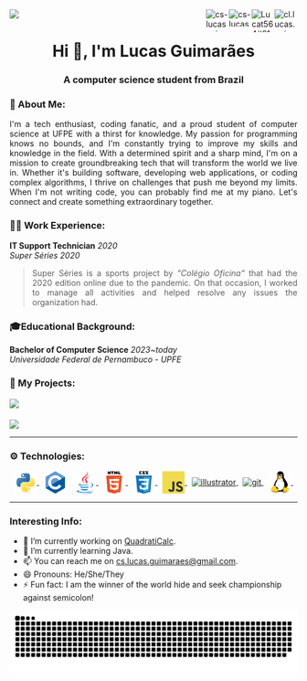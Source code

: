 <div div style='display: inline'>
<img align="left"  src="https://dcbadge.vercel.app/api/shield/294562171877195777" align="center" height="" />
<a href="mailto:cs.lucas.guimaraes@gmail.com" target="_blank"><img align="right" src="https://www.svgrepo.com/show/452213/gmail.svg" align="center" alt="cl.lucas.guimaraes@gmail.com" height="40" width="40" /></a>
<a href="https://discord.com/invite/Lucat564#8198" target="_blank"><img align="right" src="https://raw.githubusercontent.com/rahuldkjain/github-profile-readme-generator/master/src/images/icons/Social/discord.svg" align="center" alt="Lucat564#8198" height="40" width="40" /></a>
<a href="https://linkedin.com/in/cs-lucasguimaraes" target="_blank"><img align="right"src="https://www.svgrepo.com/show/475661/linkedin-color.svg" align="center" alt="cs-lucasguimaraes" height="30" width="40" /></a>
<a href="https://github.com/CS-LucasGuimaraes" target="_blank"><img align="right" src="https://www.svgrepo.com/show/35001/github.svg" align="center" alt="cs-lucasguimaraes" height="40" width="40" /></a>
</div>

<br>

<h1 align="center">Hi 👋, I'm Lucas Guimarães</h1>
<h3 align="center">A computer science student from Brazil</h3>

<h3>🖖 About Me: </h3>

<p align="justify">I'm a tech enthusiast, coding fanatic, and a proud student of computer science at UFPE with a thirst for knowledge. My passion for programming knows no bounds, and I'm constantly trying to improve my skills and knowledge in the field. With a determined spirit and a sharp mind, I'm on a mission to create groundbreaking tech that will transform the world we live in. Whether it's building software, developing web applications, or coding complex algorithms, I thrive on challenges that push me beyond my limits. When I'm not writing code, you can probably find me at my piano. Let's connect and create something extraordinary together.</p>

<h3>🧑‍💻 Work Experience: </h3>
<p> <strong>IT Support Technician</strong>  <i>2020</i> <br>
<i>Super Séries 2020</i> </p>

<blockquote > <p align="justify"> Super Séries is a sports project by <i>"Colégio Oficina"</i> that had the 2020 edition online due to the pandemic. On that occasion, I worked to manage all activities and helped resolve any issues the organization had. </p> </blockquote>

<h3>🎓Educational Background: </h3>
<p> <strong>Bachelor of Computer Science</strong>  <i>2023~today</i> <br>
<i>Universidade Federal de Pernambuco - UPFE</i> </p>

<h3>📝 My Projects: </h3>



<p>
<a href="https://github.com/CS-LucasGuimaraes/jogo_da_velha">
  <img align="center" src="https://github-readme-stats.vercel.app/api/pin/?username=CS-LucasGuimaraes&repo=jogo_da_velha&theme=dark&show_owner=true" />
</a> 
<br><br>
<a href="https://github.com/CS-LucasGuimaraes/quadraticalc">
  <img align="center" src="https://github-readme-stats.vercel.app/api/pin/?username=CS-LucasGuimaraes&repo=quadraticalc&theme=dark&show_owner=true" />
</a>
</p>

<hr>

<h3>⚙ Technologies: </h3>

<p align="left"> &nbsp; 
<a href="https://www.python.org" target="_blank" rel="noreferrer"> <img src="https://raw.githubusercontent.com/devicons/devicon/master/icons/python/python-original.svg" align="center" alt="python" width="40" height="40"/> </a> &nbsp; 
<a href="https://www.cprogramming.com/" target="_blank" rel="noreferrer"> <img src="https://raw.githubusercontent.com/devicons/devicon/master/icons/c/c-original.svg" align="center" alt="c" width="40" height="40"/></a> &nbsp; 
<a href="https://www.java.com" target="_blank" rel="noreferrer"> <img src="https://raw.githubusercontent.com/devicons/devicon/master/icons/java/java-original.svg" align="center" alt="java" width="40" height="40"/> </a> &nbsp; 
<a href="https://www.w3.org/html/" target="_blank" rel="noreferrer"> <img src="https://raw.githubusercontent.com/devicons/devicon/master/icons/html5/html5-original-wordmark.svg" align="center" alt="html5" width="40" height="40"/> </a> &nbsp; 
<a href="https://www.w3schools.com/css/" target="_blank" rel="noreferrer"> <img src="https://raw.githubusercontent.com/devicons/devicon/master/icons/css3/css3-original-wordmark.svg" align="center" alt="css3" width="40" height="40"/> </a> &nbsp; 
<a href="https://developer.mozilla.org/en-US/docs/Web/JavaScript" target="_blank" rel="noreferrer"> <img src="https://raw.githubusercontent.com/devicons/devicon/master/icons/javascript/javascript-original.svg" align="center"alt="javascript" width="40" height="40"/> </a> &nbsp; 
<a href="https://www.adobe.com/in/products/illustrator.html" target="_blank" rel="noreferrer"> <img src="https://www.vectorlogo.zone/logos/adobe_illustrator/adobe_illustrator-icon.svg" align="center" alt="illustrator" width="40" height="40"/> </a> &nbsp; 
<a href="https://git-scm.com/" target="_blank" rel="noreferrer"> <img src="https://www.vectorlogo.zone/logos/git-scm/git-scm-icon.svg"  align="center"alt="git" width="40" height="40"/> </a> &nbsp; 
<a href="https://www.linux.org/" target="_blank" rel="noreferrer"> <img src="https://raw.githubusercontent.com/devicons/devicon/master/icons/linux/linux-original.svg" align="center" alt="linux" width="40" height="40"/> </a> &nbsp;
</p>

<hr>
<h3> Interesting Info: </h3>

<ul>
<li>🔭 I’m currently working on <a href="https://github.com/CS-LucasGuimaraes/QuadratiCalc">QuadratiCalc</a>.</li>
<li>🌱 I’m currently learning Java.</li>
<li>📫 You can reach me on <a href="mailto:cs.lucas.guimaraes@gmail.com">cs.lucas.guimaraes@gmail.com</a>.</li>
<li>😄 Pronouns: He/She/They</li>
<li>⚡ Fun fact: I am the winner of the world hide and seek championship against semicolon!</li>
</ul>
<p><img src="https://github.com/CS-LucasGuimaraes/CS-LucasGuimaraes/blob/output/github-contribution-grid-snake.svg" alt="Snake animation"></p>
